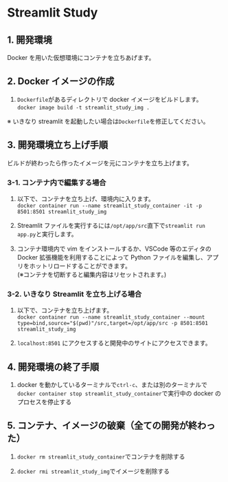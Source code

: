 # Streamlit Study

## 1. 開発環境

Docker を用いた仮想環境にコンテナを立ちあげます。

## 2. Docker イメージの作成

1. `Dockerfile`があるディレクトリで docker イメージをビルドします。<br>
   `docker image build -t streamlit_study_img .`

※ いきなり streamlit を起動したい場合は`Dockerfile`を修正してください。

## 3. 開発環境立ち上げ手順

ビルドが終わったら作ったイメージを元にコンテナを立ち上げます。<br>

### 3-1. コンテナ内で編集する場合

1. 以下で、コンテナを立ち上げ、環境内に入ります。<br>
   `docker container run --name streamlit_study_container -it -p 8501:8501 streamlit_study_img`

2. Streamlit ファイルを実行するには`/opt/app/src`直下で`streamlit run app.py`と実行します。

3. コンテナ環境内で vim をインストールするか、VSCode 等のエディタの Docker 拡張機能を利用することによって Python ファイルを編集し、アプリをホットリロードすることができます。<br>
   (※コンテナを切断すると編集内容はリセットされます。)

### 3-2. いきなり Streamlit を立ち上げる場合

1. 以下で、コンテナを立ち上げます。<br>
   `docker container run --name streamlit_study_container --mount type=bind,source="$(pwd)"/src,target=/opt/app/src -p 8501:8501 streamlit_study_img`

2. `localhost:8501` にアクセスすると開発中のサイトにアクセスできます。

## 4. 開発環境の終了手順

1. docker を動かしているターミナルで`ctrl-c`、または別のターミナルで`docker container stop streamlit_study_container`で実行中の docker のプロセスを停止する

## 5. コンテナ、イメージの破棄（全ての開発が終わった）

1. `docker rm streamlit_study_container`でコンテナを削除する

2. `docker rmi streamlit_study_img`でイメージを削除する
